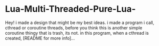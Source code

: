 # Lua-Multi-Threaded-Pure-Lua-
Hey! i made a design that might be my best ideas. i made a program i call, cthread or coroutine threads, before you think this is another simple coroutine thingy that is trash, its not. in this program, when a cthread is created, [README for more info]...
